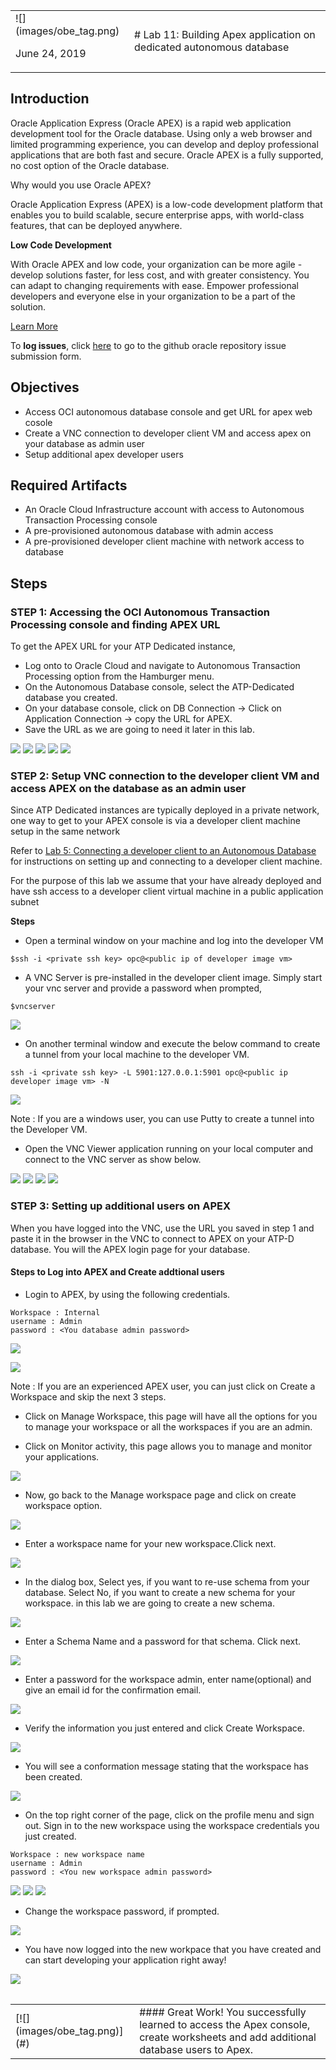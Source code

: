 <table class="tbl-heading"><tr><td class="td-logo">![](images/obe_tag.png)

June 24, 2019
</td>
<td class="td-banner">
# Lab 11: Building Apex application on dedicated autonomous database
</td></tr><table>

## Introduction

Oracle Application Express (Oracle APEX) is a rapid web application development tool for the Oracle database. Using only a web browser and limited programming experience, you can develop and deploy professional applications that are both fast and secure. Oracle APEX is a fully supported, no cost option of the Oracle database.

Why would you use Oracle APEX?

Oracle Application Express (APEX) is a low-code development platform that enables you to build scalable, secure enterprise apps, with world-class features, that can be deployed anywhere.

**Low Code Development**

With Oracle APEX and low code, your organization can be more agile - develop solutions faster, for less cost, and with greater consistency. You can adapt to changing requirements with ease. Empower professional developers and everyone else in your organization to be a part of the solution.

[Learn More](https://apex.oracle.com/en/platform/low-code/)



To **log issues**, click [here](https://github.com/cloudsolutionhubs/autonomous-transaction-processing/issues/new) to go to the github oracle repository issue submission form.

## Objectives

- Access OCI autonomous database console and get URL for apex web cosole
- Create a VNC connection to developer client VM and access apex on your database as admin user
- Setup additional apex developer users 

## Required Artifacts

- An Oracle Cloud Infrastructure account with access to Autonomous Transaction Processing console
- A pre-provisioned autonomous database with admin access
- A pre-provisioned developer client machine with network access to database


## Steps

### **STEP 1: Accessing the OCI Autonomous Transaction Processing console and finding APEX URL**

To get the APEX URL for your ATP Dedicated instance, 

- Log onto to Oracle Cloud and navigate to Autonomous Transaction Processing option from the Hamburger menu. 
- On the Autonomous Database console, select the ATP-Dedicated database you created.
- On your database console, click on DB Connection -> Click on Application Connection -> copy the URL for APEX.
- Save the URL as we are going to need it later in this lab.

![](./images/1100/NavigateATP1.png)
![](./images/1100/NavigateATP2.png)
![](./images/1100/NavigateATP3.png)
![](./images/1100/NavigateATP4.png)
![](./images/1100/NavigateATP5.png)

### **STEP 2: Setup VNC connection to the developer client VM and access APEX on the database as an admin user**

Since ATP Dedicated instances are typically deployed in a private network, one way to get to your APEX console is via a developer client machine setup in the same network

Refer to [Lab 5: Connecting a developer client to an Autonomous Database](./LabGuide500ConfigureADevelopmentSystemForUseWithYourDedicatedAutonomousDatabase.md) for instructions on setting up and connecting to a developer client machine.

For the purpose of this lab we assume that your have already deployed and have ssh access to a developer client virtual machine in a public application subnet

**Steps**

- Open a terminal window on your machine and log into the developer VM

```
$ssh -i <private ssh key> opc@<public ip of developer image vm>
```

- A VNC Server is pre-installed in the developer client image. Simply start your vnc server and provide a password when prompted,

```
$vncserver
```

![](./images/1100/SettingVNC2.png)

- On another terminal window and execute the below command to create a tunnel from your local machine to the developer VM.

```
ssh -i <private ssh key> -L 5901:127.0.0.1:5901 opc@<public ip developer image vm> -N
```

![](./images/1100/SettingVNC1.png)

Note :  If you are a windows user, you can use Putty  to create a tunnel into the Developer VM.

- Open the VNC Viewer application running on your local computer and connect to the VNC server as show below.

![](./images/1100/SettingVNC3.png)
![](./images/1100/SettingVNC5.png)
![](./images/1100/SettingVNC4.png)
![](./images/1100/SettingVNC6.png)

### **STEP 3: Setting up additional users on APEX**

When you have logged into the VNC, use the URL you saved in step 1 and paste it in the browser in the VNC to connect to APEX on your ATP-D database. You will the APEX login page for your database.


#### Steps to Log into APEX and Create addtional users

- Login to APEX, by using the following credentials.

```
Workspace : Internal
username : Admin
password : <You database admin password>
```

![](./images/1100/AccessAPEX1.png)

![](./images/1100/AccessAPEX2.png)

Note : If you are an experienced APEX user, you can just click on Create a Workspace and skip the next 3 steps.

- Click on Manage Workspace, this page will have all the options for you to manage your workspace or all the workspaces if you are an admin.

- Click on Monitor activity, this page allows you to manage and monitor your applications.

![](./images/1100/AccessAPEX3.png)

- Now, go back to the Manage workspace page and click on create workspace option.

![](./images/1100/AccessAPEX3-2.png)

- Enter a workspace name for your new workspace.Click next.

![](./images/1100/AccessAPEX4.png)

- In the dialog box, Select yes, if you want to re-use schema from your database. Select No, if you want to create a new schema for your workspace. in this lab we are going to create a new schema.

![](./images/1100/AccessAPEX5.png)

- Enter a Schema Name and a password for that schema. Click next.

![](./images/1100/AccessAPEX6.png)

- Enter a password for the workspace admin, enter name(optional) and give an email id for the confirmation email.

![](./images/1100/AccessAPEX7.png)

- Verify the information you just entered and click Create Workspace.

![](./images/1100/AccessAPEX8.png)

- You will see a conformation message stating that the workspace has been created.

![](./images/1100/AccessAPEX9.png)

- On the top right corner of the page, click on the profile menu and sign out. Sign in to the new workspace using the workspace credentials you just created.

```
Workspace : new workspace name
username : Admin
password : <You new workspace admin password>
```

![](./images/1100/AccessAPEX10.png)
![](./images/1100/AccessAPEX11.png)
![](./images/1100/AccessAPEX12.png)

- Change the workspace password, if prompted.

![](./images/1100/AccessAPEX13.png)

- You have now logged into the new workpace that you have created and can start developing your application right away!

![](./images/1100/AccessAPEX14.png)


<table>
<tr><td class="td-logo">[![](images/obe_tag.png)](#)</td>
<td class="td-banner">
#### Great Work! You successfully learned to access the Apex console, create worksheets and add additional database users to Apex.
</td>
</tr>
<table>